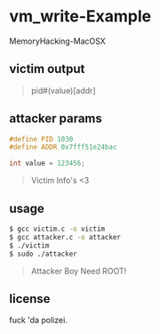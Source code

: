 # vm_write-Example

MemoryHacking-MacOSX

## victim output

> pid#(value)[addr]

## attacker params

```cpp
#define PID 1030
#define ADDR 0x7fff51e24bac

int value = 123456;
```

> Victim Info's <3

## usage

```sh
$ gcc victim.c -o victim 
$ gcc attacker.c -o attacker
$ ./victim
$ sudo ./attacker
```

> Attacker Boy Need ROOT!

## license

fuck 'da polizei.
